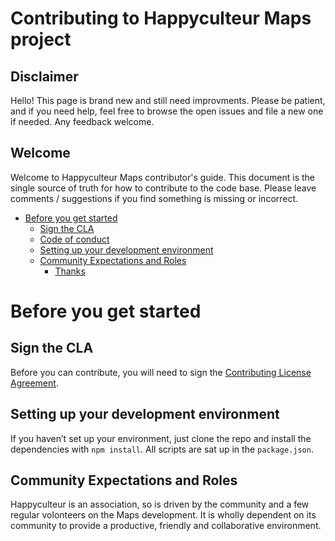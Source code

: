 # Contributing to Happyculteur Maps project

## Disclaimer

Hello! This page is brand new and still need improvments. Please be patient,
and if you need help, feel free to browse the open issues and file a new one if
needed. Any feedback welcome.

## Welcome

Welcome to Happyculteur Maps contributor's guide. This document is the single
source of truth for how to contribute to the code base. Please leave
comments / suggestions if you find something is missing or incorrect.

- [Before you get started](#before-you-get-started)
  - [Sign the CLA](#sign-the-cla)
  - [Code of conduct](#code-of-conduct)
  - [Setting up your development
   environment](#setting-up-your-development-environment)
  - [Community Expectations and Roles](#community-expectations-and-roles)
    - [Thanks](#thanks)


# Before you get started

## Sign the CLA

Before you can contribute, you will need to sign the [Contributing License
Agreement](https://github.com/Happyculteur/maps/blob/master/CLA.md).

## Setting up your development environment

If you haven’t set up your environment, just clone the repo and install the dependencies with `npm install`. All
scripts are sat up in the `package.json`.

## Community Expectations and Roles

Happyculteur is an association, so is driven by the community and a few regular
volonteers on the Maps development. It is wholly dependent on its community to
provide a productive, friendly and collaborative environment.
